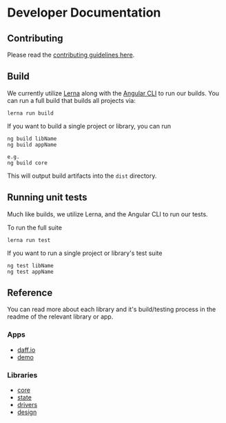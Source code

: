 # Developer Documentation

## Contributing
Please read the [contributing guidelines here](https://github.com/graycoreio/daffodil/blob/develop/CONTRIBUTING.md).

## Build
We currently utilize [Lerna](https://github.com/lerna/lerna) along with the [Angular CLI](https://cli.angular.io/) to run our builds. You can run a full build that builds all projects via:

```
lerna run build
```

If you want to build a single project or library, you can run
```
ng build libName
ng build appName

e.g.
ng build core
```

This will output build artifacts into the `dist` directory.

## Running unit tests
Much like builds, we utilize Lerna, and the Angular CLI to run our tests.

To run the full suite
```
lerna run test
```

If you want to run a single project or library's test suite
```
ng test libName
ng test appName
```

## Reference
You can read more about each library and it's build/testing process in the readme of the relevant library or app.

### Apps
* [daff.io](../apps/daffio/README.md)
* [demo](../apps/daffio/README.md)

### Libraries
* [core](../libs/core/README.md)
* [state](../libs/state/README.md)
* [drivers](../libs/drivers/README.md)
* [design](../libs/design/README.md)